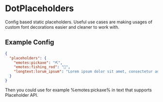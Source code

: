 # DotPlaceholders
Config based static placeholders. Useful use cases are making usages of custom font decorations easier and cleaner to work with.

## Example Config
```json
{
  "placeholders": {
    "emotes:pickaxe": "⛏",
    "emotes:fishing_rod": "🎣",
    "longtext:lorum_ipsum": "Lorem ipsum dolor sit amet, consectetur adipiscing elit, sed do eiusmod tempor incididunt ut labore et dolore magna aliqua."
  }
}
```

Then you could use for example %emotes:pickaxe% in text that supports Placeholder API.
